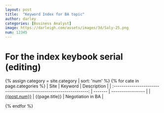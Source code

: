 ```yaml
---
layout: post
title:  "Keyword Index for BA topic"
author: darley
categories: [Business Analyst]
image: https://darleigh.com/assets/images/3d/Saly-25.png
num: 12345
---
```

# For the index keybook serial (editing)

{% assign category = site.category | sort: 'num' %}
{% for cate in page.categories %}
|                                Site                                | Keyword | Description       |
| :-----------------------------------------------------------------: | ------- | ----------------- |
| [{{post.num}}]({{page.url}}) | {{page.title}}       | Negotiation in BA |

{% endfor %}


